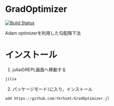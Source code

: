 # GradOptimizer

[![Build Status](https://github.com/tkrhsmt/GradOptimizer.jl/actions/workflows/CI.yml/badge.svg?branch=main)](https://github.com/tkrhsmt/GradOptimizer.jl/actions/workflows/CI.yml?query=branch%3Amain)

Adam optimizerを利用した勾配降下法

# インストール

1. juliaのREPL画面へ移動する
```julia
jilia
```

2. パッケージモード`]`に入り，インストール
```julia
add https://github.com/tkrhsmt/GradOptimizer.jl
```
